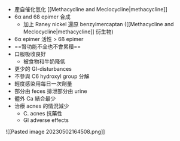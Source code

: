 - 產自催化氫化 [[Methacycline and Meclocycline|methacycline]]
- 6α and 6ß epimer 合成
	- 加上 Raney nickel 還原 benzylmercaptan ([[Methacycline and Meclocycline|methacycline]] 衍生物)
- 6α epimer 活性 > 6ß epimer
- ==腎功能不全也不會累積==
- 口服吸收良好
	- 被食物和牛奶降低
- 更少的 GI-disturbances
- 不參與 C6 hydroxyl group 分解
- 輕度感染用每日一次劑量
- 部分由 feces 排泄部分由 urine
- 體外 Ca 結合最少
- 治療 acnes 的情況減少
	- C. acnes 抗藥性
	- GI adverse effects

![[Pasted image 20230502164508.png]]